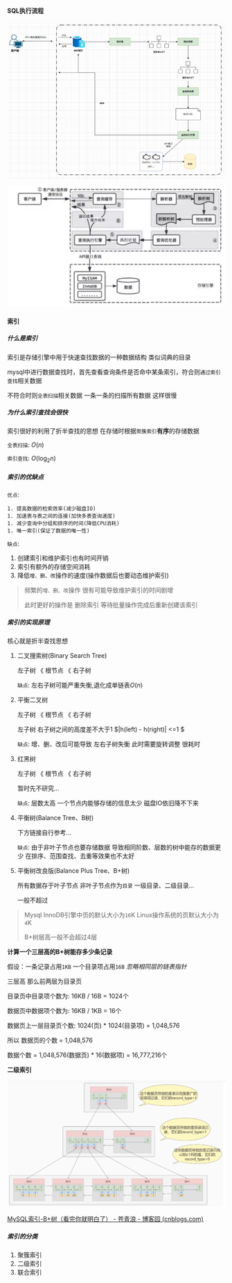 #### SQL执行流程

![image-20230519143632848](../public/assets/image-20230519143632848.png)

![image-20230519143712140](../public/assets/image-20230519143712140.png)

#### 索引

##### 什么是索引

索引是存储引擎中用于快速查找数据的一种数据结构 类似词典的目录

mysql中进行数据查找时，首先查看查询条件是否命中某条索引，符合则`通过索引查找`相关数据

不符合时则`全表扫描`相关数据 一条一条的扫描所有数据 这样很慢

##### 为什么索引查找会很快

索引很好的利用了折半查找的思想 在存储时根据`聚簇索引`**有序**的存储数据

`全表扫描`: $O(n)$

`索引查找`: $O(\log_2{n})$

##### 索引的优缺点

`优点`: 

	1. 提高数据的检索效率(减少磁盘IO)
	1. 加速表与表之间的连接(加快多表查询速度)
	1. 减少查询中分组和排序的时间(降低CPU消耗)
	1. 唯一索引(保证了数据的唯一性)

`缺点`:

1. 创建索引和维护索引也有时间开销
2. 索引有额外的存储空间消耗
3. 降低`增、删、改`操作的速度(操作数据后也要动态维护索引)

> 频繁的`增、删、改`操作 很有可能导致维护索引的时间剧增
>
> 此时更好的操作是 删除索引 等待批量操作完成后重新创建该索引

##### 索引的实现原理

核心就是折半查找思想

1. 二叉搜索树(Binary Search Tree)

   左子树 《 根节点  《 右子树

   `缺点`: 左右子树可能严重失衡,退化成单链表$O(n)$

2. 平衡二叉树

   左子树 《 根节点  《 右子树

   左子树 右子树之间的高度差不大于1  $|h(left) - h(right)| <=1 $

   `缺点`: 增、删、改后可能导致 左右子树失衡 此时需要旋转调整 很耗时

3. 红黑树

   左子树 《 根节点  《 右子树
   
   暂时先不研究...
   
   `缺点`: 层数太高 一个节点内能够存储的信息太少 磁盘IO依旧降不下来

4. 平衡树(Balance Tree、B树) 

   下方链接自行参考...

   `缺点`: 由于非叶子节点也要存储数据 导致相同阶数、层数的树中能存的数据更少 在排序、范围查找、去重等效果也不太好

5. 平衡树改良版(Balance Plus Tree、B+树)

   所有数据存于叶子节点 非叶子节点作为`目录` 一级目录、二级目录...

   一般不超过

> Mysql InnoDB引擎中页的默认大小为`16`K  Linux操作系统的页默认大小为`4`K
>
> B+树层高一般不会超过4层

**计算一个三层高的B+树能存多少条记录**

假设：一条记录占用`1KB` 一个目录项占用`16B` *忽略相同层的链表指针*

三层高  那么前两层为目录页

目录页中目录项个数为: 16KB / 16B = 1024个

数据页中数据项个数为: 16KB / 1KB = 16个

数据页上一层目录页个数: 1024(页) * 1024(目录项) = 1,048,576

所以 数据页的个数 = 1,048,576

数据个数 = 1,048,576(数据页) * 16(数据项) = 16,777,216个

**二级索引**

![image-20230521001830308](../public/assets/image-20230521001830308.png)

[MySQL索引-B+树（看完你就明白了） - 苍青浪 - 博客园 (cnblogs.com)](https://www.cnblogs.com/cangqinglang/p/15042752.html)

##### 索引的分类

1. 聚簇索引
2. 二级索引
3. 联合索引





